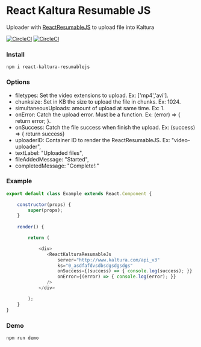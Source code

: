 # React Kaltura Resumable JS

Uploader with [ReactResumableJS](https://www.npmjs.com/package/react-resumable-js) to upload file into Kaltura

[![CircleCI](https://circleci.com/gh/Artear/ReactKalturaResumableJS.svg)](https://circleci.com/gh/Artear/ReactKalturaResumableJS) [![CircleCI](https://circleci.com/gh/Artear/ReactKalturaResumableJS.svg?style=shield)](https://circleci.com/gh/Artear/ReactKalturaResumableJS)

### Install
`npm i react-kaltura-resumablejs`

### Options

- filetypes: Set the  video extensions to upload. Ex: ['mp4','avi'].
- chunksize: Set in KB the size to upload the file in chunks. Ex: 1024.
- simultaneousUploads: amount of upload at same time. Ex: 1.
- onError: Catch the upload error. Must be a function. Ex: (error) => { return error; }.
- onSuccess: Catch the file success when finish the upload. Ex: (success) => { return success}
- uploaderID: Container ID to render the ReactResumableJS. Ex: "video-uploader",
- textLabel: "Uploaded files",
- fileAddedMessage: "Started",
- completedMessage: "Complete!:"

### Example

```javascript
export default class Example extends React.Component {

    constructor(props) {
        super(props);
    }
    
    render() {

        return (

            <div>
               <ReactKalturaResumableJs
                   server="http://www.kaltura.com/api_v3"
                   ks="0_asdfafdvsdbsdgsdgsdgs"
                   onSuccess={(success) => { console.log(success); }}
                   onError={(error) => { console.log(error); }}
               />
            </div>

        );
    }
}
```

### Demo

`npm run demo`